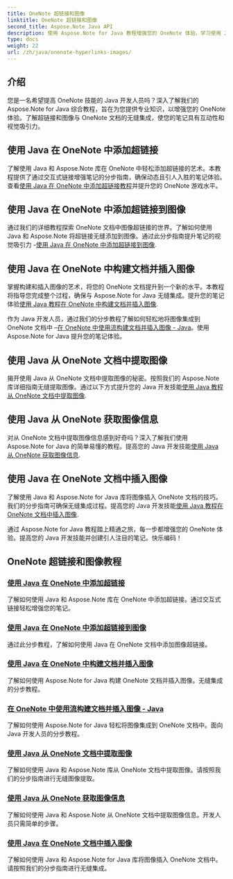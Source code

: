 ```yaml
---
title: OneNote 超链接和图像
linktitle: OneNote 超链接和图像
second_title: Aspose.Note Java API
description: 使用 Aspose.Note for Java 教程增强您的 OneNote 体验。学习使用 Java 开发无缝添加超链接、插入图像和提取图像信息。
type: docs
weight: 22
url: /zh/java/onenote-hyperlinks-images/
---
```


## 介绍

您是一名希望提高 OneNote 技能的 Java 开发人员吗？深入了解我们的 Aspose.Note for Java 综合教程，旨在为您提供专业知识，以增强您的 OneNote 体验。了解超链接和图像与 OneNote 文档的无缝集成，使您的笔记具有互动性和视觉吸引力。

## 使用 Java 在 OneNote 中添加超链接
了解使用 Java 和 Aspose.Note 库在 OneNote 中轻松添加超链接的艺术。本教程提供了通过交互式链接增强笔记的分步指南，确保动态且引人入胜的笔记体验。查看[使用 Java 在 OneNote 中添加超链接教程](./add-hyperlink/)并提升您的 OneNote 游戏水平。

## 使用 Java 在 OneNote 中添加超链接到图像
通过我们的详细教程探索 OneNote 文档中图像超链接的世界。了解如何使用 Java 和 Aspose.Note 将超链接无缝添加到图像。通过此分步指南提升笔记的视觉吸引力 -[使用 Java 在 OneNote 中添加超链接到图像](./add-hyperlink-to-image/).

## 使用 Java 在 OneNote 中构建文档并插入图像
掌握构建和插入图像的艺术，将您的 OneNote 文档提升到一个新的水平。本教程将指导您完成整个过程，确保与 Aspose.Note for Java 无缝集成。提升您的笔记体验[使用 Java 教程在 OneNote 中构建文档并插入图像](./build-doc-insert-image/).

作为 Java 开发人员，通过我们的分步教程了解如何轻松地将图像集成到 OneNote 文档中 –[在 OneNote 中使用流构建文档并插入图像 - Java](./build-doc-insert-image-stream/)。使用 Aspose.Note for Java 提升您的笔记体验。

## 使用 Java 从 OneNote 文档中提取图像
揭开使用 Java 从 OneNote 文档中提取图像的秘密。按照我们的 Aspose.Note 库详细指南无缝提取图像。通过以下方式提升您的 Java 开发技能[使用 Java 教程从 OneNote 文档中提取图像](./extract-images/).

## 使用 Java 从 OneNote 获取图像信息
对从 OneNote 文档中提取图像信息感到好奇吗？深入了解我们使用 Aspose.Note for Java 的简单易懂的教程。提高您的 Java 开发技能[使用 Java 从 OneNote 获取图像信息](./get-image-info/).

## 使用 Java 在 OneNote 文档中插入图像
了解使用 Java 和 Aspose.Note for Java 库将图像插入 OneNote 文档的技巧。我们的分步指南可确保无缝集成过程。提高您的 Java 开发技能[使用 Java 教程在 OneNote 文档中插入图像](./insert-image/).

通过 Aspose.Note for Java 教程踏上精通之旅，每一步都增强您的 OneNote 体验。提高您的 Java 开发技能并创建引人注目的笔记。快乐编码！
## OneNote 超链接和图像教程
### [使用 Java 在 OneNote 中添加超链接](./add-hyperlink/)
了解如何使用 Java 和 Aspose.Note 库在 OneNote 中添加超链接。通过交互式链接轻松增强您的笔记。
### [使用 Java 在 OneNote 中添加超链接到图像](./add-hyperlink-to-image/)
通过此分步教程，了解如何使用 Java 在 OneNote 文档中添加图像超链接。
### [使用 Java 在 OneNote 中构建文档并插入图像](./build-doc-insert-image/)
了解如何使用 Aspose.Note for Java 构建 OneNote 文档并插入图像。无缝集成的分步教程。
### [在 OneNote 中使用流构建文档并插入图像 - Java](./build-doc-insert-image-stream/)
了解如何使用 Aspose.Note for Java 轻松将图像集成到 OneNote 文档中。面向 Java 开发人员的分步教程。
### [使用 Java 从 OneNote 文档中提取图像](./extract-images/)
了解如何使用 Java 和 Aspose.Note 库从 OneNote 文档中提取图像。请按照我们的分步指南进行无缝图像提取。
### [使用 Java 从 OneNote 获取图像信息](./get-image-info/)
了解如何使用 Java 和 Aspose.Note 从 OneNote 文档中提取图像信息。开发人员只需简单的步骤。
### [使用 Java 在 OneNote 文档中插入图像](./insert-image/)
了解如何使用 Java 和 Aspose.Note for Java 库将图像插入 OneNote 文档中。请按照我们的分步指南进行无缝集成。